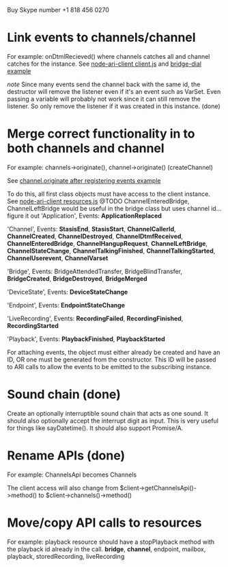 Buy Skype number +1 818 456 0270

Link events to channels/channel
===
For example: onDtmlRecieved() where channels catches all and channel 
catches for the instance.  See [node-ari-client client.js](https://github.com/asterisk/node-ari-client/blob/master/lib/client.js) and 
[bridge-dial example](https://github.com/asterisk/ari-examples/blob/master/bridge-dial/example.py)

*note* Since many events send the channel back with the same id, the destructor will remove the listener even if it's an event such as VarSet.
    Even passing a variable will probably not work since it can still remove the listener.  So only remove the listener if it was created in this instance. (done)

Merge correct functionality in to both channels and channel
===
For example: channels->originate(), channel->originate() (createChannel)

See [channel.originate after registering events example](https://www.npmjs.org/package/ari-client)

To do this, all first class objects must have access to the client instance.  See [node-ari-client resources.js](https://github.com/asterisk/node-ari-client/blob/master/lib/resources.js)
@TODO  ChannelEnteredBridge, ChannelLeftBridge would be useful in the bridge class but uses channel id... figure it out
  'Application',
    Events: **ApplicationReplaced**

  'Channel',
    Events: **StasisEnd**, **StasisStart**, **ChannelCallerId**, **ChannelCreated**, **ChannelDestroyed**, **ChannelDtmfReceived**, **ChannelEnteredBridge**, 
**ChannelHangupRequest**, **ChannelLeftBridge**, **ChannelStateChange**, **ChannelTalkingFinished**, **ChannelTalkingStarted**, 
**ChannelUserevent**, **ChannelVarset**

  'Bridge',
    Events: BridgeAttendedTransfer, BridgeBlindTransfer, **BridgeCreated**, **BridgeDestroyed**, **BridgeMerged**

  'DeviceState',
    Events: **DeviceStateChange**

  'Endpoint',
    Events: **EndpointStateChange**

  'LiveRecording',
    Events: **RecordingFailed**, **RecordingFinished**, **RecordingStarted**

  'Playback',
    Events: **PlaybackFinished**, **PlaybackStarted**

For attaching events, the object must either already be created and have an ID, OR one must be 
generated from the constructor.  This ID will be passed to ARI calls to allow the events to be emitted to
the subscribing instance.

Sound chain (done)
===
Create an optionally interruptible sound chain that acts as one sound.  It should also optionally accept 
the interrupt digit as input.   This is very useful for things like sayDatetime().  It should also support 
Promise/A.

Rename APIs (done)
===
For example: ChannelsApi becomes Channels

The client access will also change from $client->getChannelsApi()->method() to $client->channels()->method()

Move/copy API calls to resources
===
For example: playback resource should have a stopPlayback method with the playback id already in the call.
**bridge**, **channel**, endpoint, mailbox, playback, storedRecording, liveRecording